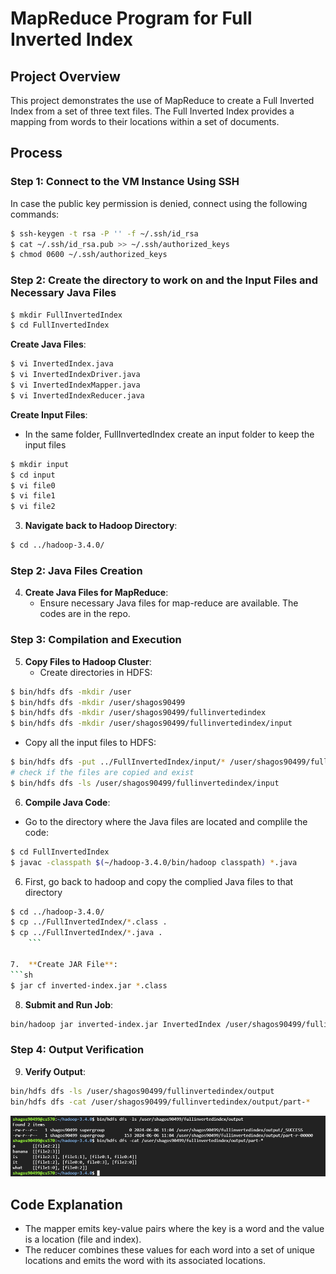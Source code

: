 # MapReduce Program for Full Inverted Index

## Project Overview

This project demonstrates the use of MapReduce to create a Full Inverted Index from a set of three text files. The Full Inverted Index provides a mapping from words to their locations within a set of documents.

## Process

### Step 1: Connect to the VM Instance Using SSH

In case the public key permission is denied, connect using the following commands:
```sh
$ ssh-keygen -t rsa -P '' -f ~/.ssh/id_rsa
$ cat ~/.ssh/id_rsa.pub >> ~/.ssh/authorized_keys
$ chmod 0600 ~/.ssh/authorized_keys
```

### Step 2: Create the directory to work on and the Input Files and Necessary Java Files
```sh
$ mkdir FullInvertedIndex
$ cd FullInvertedIndex

```

**Create Java Files**:
```sh
$ vi InvertedIndex.java
$ vi InvertedIndexDriver.java
$ vi InvertedIndexMapper.java
$ vi InvertedIndexReducer.java
```


 **Create Input Files**:
 - In the same folder, FullInvertedIndex create an input folder to keep the input files
```sh
$ mkdir input
$ cd input
$ vi file0
$ vi file1
$ vi file2
```

3. **Navigate back to Hadoop Directory**:
```sh
$ cd ../hadoop-3.4.0/
```

### Step 2: Java Files Creation

4. **Create Java Files for MapReduce**:
    - Ensure necessary Java files for map-reduce are available. The codes are in the repo.

### Step 3: Compilation and Execution

5. **Copy Files to Hadoop Cluster**:
    - Create directories in HDFS:
```sh
$ bin/hdfs dfs -mkdir /user
$ bin/hdfs dfs -mkdir /user/shagos90499
$ bin/hdfs dfs -mkdir /user/shagos90499/fullinvertedindex
$ bin/hdfs dfs -mkdir /user/shagos90499/fullinvertedindex/input
```
- Copy all the input files to HDFS:
```sh
$ bin/hdfs dfs -put ../FullInvertedIndex/input/* /user/shagos90499/fullinvertedindex/input
# check if the files are copied and exist
$ bin/hdfs dfs -ls /user/shagos90499/fullinvertedindex/input
```


6. **Compile Java Code**:
- Go to the directory where the Java files are located and complile the code:
```sh
$ cd FullInvertedIndex
$ javac -classpath $(~/hadoop-3.4.0/bin/hadoop classpath) *.java
```

6.  First, go back to hadoop and copy the complied Java files to that directory
```sh
$ cd ../hadoop-3.4.0/
$ cp ../FullInvertedIndex/*.class .
$ cp ../FullInvertedIndex/*.java .
    ```

7.  **Create JAR File**:
```sh
$ jar cf inverted-index.jar *.class
```

8. **Submit and Run Job**:
```sh
bin/hadoop jar inverted-index.jar InvertedIndex /user/shagos90499/fullinvertedindex/input /user/shagos90499/fullinvertedindex/output
```

### Step 4: Output Verification

9. **Verify Output**:
```sh
bin/hdfs dfs -ls /user/shagos90499/fullinvertedindex/output
bin/hdfs dfs -cat /user/shagos90499/fullinvertedindex/output/part-*
```
![Output of MapReduce Program](image.png)

## Code Explanation

- The mapper emits key-value pairs where the key is a word and the value is a location (file and index).
- The reducer combines these values for each word into a set of unique locations and emits the word with its associated locations.


